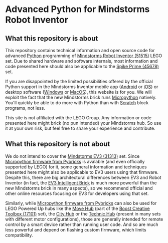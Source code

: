 # Advanced Python for Mindstorms Robot Inventor

## What this repository is about

This repository contains technical information and open source code for advanced
[Python](http://www.python.org) programming of [Mindstorms Robot Inventor
(51515)](http://www.lego.com/product/51515) LEGO set. Due to shared hardware and software internals,
most information and code presented here should also be applicable to the [Spike Prime
(45678)](http://www.lego.com/product/45678) set.

If you are disappointed by the limited possibilities offered by the official Python support in the
Mindstorms Inventor mobile app
([Android](http://play.google.com/store/apps/details?id=com.lego.retail.mindstorms) or
[iOS](http://apps.apple.com/app/lego-mindstorms-inventor/id1515448947)) or desktop software
([Windows](http://www.microsoft.com/en-us/p/lego-mindstorms-robot-inventor/9mtq0n7w1d6x) or
[MacOS](http://apps.apple.com/app/lego-mindstorms-inventor/id1515448947)), this website is for you.
We will exploit the fact that the new Mindstorms brick runs [Micropython](http://micropython.org)
natively. You'll quickly be able to do more with Python than with [Scratch](scratch.mit.edu) block
programs, not less.

This site is not affiliated with the LEGO Group. Any information or code presented here might brick
(no pun intended) your Mindstorms hub. So use it at your own risk, but feel free to share your
experience and contribute.

## What this repository is not about

We do not intend to cover the [Mindstorms EV3 (31313)](http://www.lego.com/product/31313) set. Since
[Micropython firmware from Pybricks](https://pybricks.github.io/ev3-micropython) is avalable (and
even officially supported by LEGO) for it, some general information and techniques presented here
might also be applicable to EV3 users using that firmware. Despite this, there are big architectural
differences between EV3 and Robot Inventor (in fact, the [EV3 Intelligent
Brick](http://www.lego.com/product/45500) is much more powerful than the new Mindstorms brick in
many aspects), so we recommend official and other online resources focusing on EV3 for developers
using that set.

Similarly, while [Micropython firmware from Pybricks](http://pybricks.com) can also be used for LEGO
Powered Up hubs like the [Move Hub](http://www.lego.com/product/88006) (part of the [Boost Creative
Toolbox (17101)](http://www.lego.com/product/17101) set), the [City
Hub](http://www.lego.com/product/88009) or the [Technic Hub](http://www.lego.com/product/88012)
(present in many sets with different motor configurations),
those are generally intended for remote control by a smart device rather than running user code. And
so are much less powerful and depend on flashing custom firmware, which limits compatibility.
